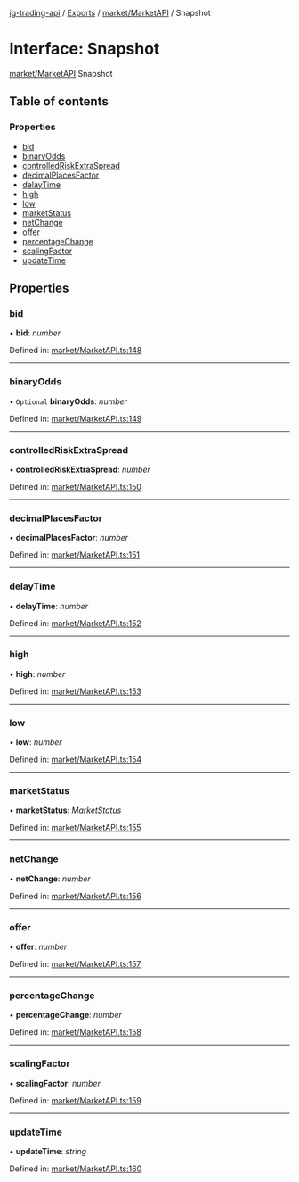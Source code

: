 [ig-trading-api](../README.md) / [Exports](../modules.md) / [market/MarketAPI](../modules/market_marketapi.md) / Snapshot

# Interface: Snapshot

[market/MarketAPI](../modules/market_marketapi.md).Snapshot

## Table of contents

### Properties

- [bid](market_marketapi.snapshot.md#bid)
- [binaryOdds](market_marketapi.snapshot.md#binaryodds)
- [controlledRiskExtraSpread](market_marketapi.snapshot.md#controlledriskextraspread)
- [decimalPlacesFactor](market_marketapi.snapshot.md#decimalplacesfactor)
- [delayTime](market_marketapi.snapshot.md#delaytime)
- [high](market_marketapi.snapshot.md#high)
- [low](market_marketapi.snapshot.md#low)
- [marketStatus](market_marketapi.snapshot.md#marketstatus)
- [netChange](market_marketapi.snapshot.md#netchange)
- [offer](market_marketapi.snapshot.md#offer)
- [percentageChange](market_marketapi.snapshot.md#percentagechange)
- [scalingFactor](market_marketapi.snapshot.md#scalingfactor)
- [updateTime](market_marketapi.snapshot.md#updatetime)

## Properties

### bid

• **bid**: _number_

Defined in: [market/MarketAPI.ts:148](https://github.com/bennycode/ig-trading-api/blob/362f41a/src/market/MarketAPI.ts#L148)

---

### binaryOdds

• `Optional` **binaryOdds**: _number_

Defined in: [market/MarketAPI.ts:149](https://github.com/bennycode/ig-trading-api/blob/362f41a/src/market/MarketAPI.ts#L149)

---

### controlledRiskExtraSpread

• **controlledRiskExtraSpread**: _number_

Defined in: [market/MarketAPI.ts:150](https://github.com/bennycode/ig-trading-api/blob/362f41a/src/market/MarketAPI.ts#L150)

---

### decimalPlacesFactor

• **decimalPlacesFactor**: _number_

Defined in: [market/MarketAPI.ts:151](https://github.com/bennycode/ig-trading-api/blob/362f41a/src/market/MarketAPI.ts#L151)

---

### delayTime

• **delayTime**: _number_

Defined in: [market/MarketAPI.ts:152](https://github.com/bennycode/ig-trading-api/blob/362f41a/src/market/MarketAPI.ts#L152)

---

### high

• **high**: _number_

Defined in: [market/MarketAPI.ts:153](https://github.com/bennycode/ig-trading-api/blob/362f41a/src/market/MarketAPI.ts#L153)

---

### low

• **low**: _number_

Defined in: [market/MarketAPI.ts:154](https://github.com/bennycode/ig-trading-api/blob/362f41a/src/market/MarketAPI.ts#L154)

---

### marketStatus

• **marketStatus**: [_MarketStatus_](../enums/market_marketapi.marketstatus.md)

Defined in: [market/MarketAPI.ts:155](https://github.com/bennycode/ig-trading-api/blob/362f41a/src/market/MarketAPI.ts#L155)

---

### netChange

• **netChange**: _number_

Defined in: [market/MarketAPI.ts:156](https://github.com/bennycode/ig-trading-api/blob/362f41a/src/market/MarketAPI.ts#L156)

---

### offer

• **offer**: _number_

Defined in: [market/MarketAPI.ts:157](https://github.com/bennycode/ig-trading-api/blob/362f41a/src/market/MarketAPI.ts#L157)

---

### percentageChange

• **percentageChange**: _number_

Defined in: [market/MarketAPI.ts:158](https://github.com/bennycode/ig-trading-api/blob/362f41a/src/market/MarketAPI.ts#L158)

---

### scalingFactor

• **scalingFactor**: _number_

Defined in: [market/MarketAPI.ts:159](https://github.com/bennycode/ig-trading-api/blob/362f41a/src/market/MarketAPI.ts#L159)

---

### updateTime

• **updateTime**: _string_

Defined in: [market/MarketAPI.ts:160](https://github.com/bennycode/ig-trading-api/blob/362f41a/src/market/MarketAPI.ts#L160)
